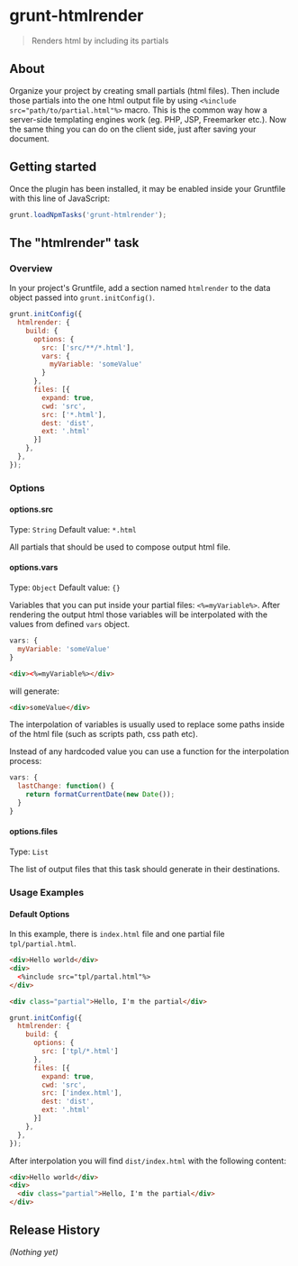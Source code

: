 # grunt-htmlrender

> Renders html by including its partials

## About
Organize your project by creating small partials (html files). Then include those partials into the one html output file by using `<%include src="path/to/partial.html"%>` macro. This is the common way how a server-side templating engines  work (eg. PHP, JSP, Freemarker etc.). Now the same thing you can do on the client side, just after saving your document.

## Getting started
Once the plugin has been installed, it may be enabled inside your Gruntfile with this line of JavaScript:

```js
grunt.loadNpmTasks('grunt-htmlrender');
```

## The "htmlrender" task

### Overview
In your project's Gruntfile, add a section named `htmlrender` to the data object passed into `grunt.initConfig()`.

```js
grunt.initConfig({
  htmlrender: {
    build: {
      options: {
        src: ['src/**/*.html'],
        vars: {
          myVariable: 'someValue'
        }
      },
      files: [{
        expand: true,
        cwd: 'src',
        src: ['*.html'],
        dest: 'dist',
        ext: '.html'
      }]
    },
  },
});
```

### Options

#### options.src
Type: `String`
Default value: `*.html`

All partials that should be used to compose output html file.

#### options.vars
Type: `Object`
Default value: `{}`

Variables that you can put inside your partial files: `<%=myVariable%>`. After rendering the output html those variables will be interpolated with the values from defined `vars` object.

```js
vars: {
  myVariable: 'someValue'
}
```

```html
<div><%=myVariable%></div>
```

will generate:

```html
<div>someValue</div>
```

The interpolation of variables is usually used to replace some paths inside of the html file (such as scripts path, css path etc).

Instead of any hardcoded value you can use a function for the interpolation process:

```js
vars: {
  lastChange: function() {
    return formatCurrentDate(new Date());
  }
}
```

#### options.files
Type: `List`

The list of output files that this task should generate in their destinations.

### Usage Examples

#### Default Options
In this example, there is `index.html` file and one partial file `tpl/partial.html`. 

```html
<div>Hello world</div>
<div>
  <%include src="tpl/partal.html"%>
</div>
```

```html
<div class="partial">Hello, I'm the partial</div>
```

```js
grunt.initConfig({
  htmlrender: {
    build: {
      options: {
        src: ['tpl/*.html']
      },
      files: [{
        expand: true,
        cwd: 'src',
        src: ['index.html'],
        dest: 'dist',
        ext: '.html'
      }]
    },
  },
});
```

After interpolation you will find `dist/index.html` with the following content:

```html
<div>Hello world</div>
<div>
  <div class="partial">Hello, I'm the partial</div>
</div>
```


## Release History
_(Nothing yet)_
